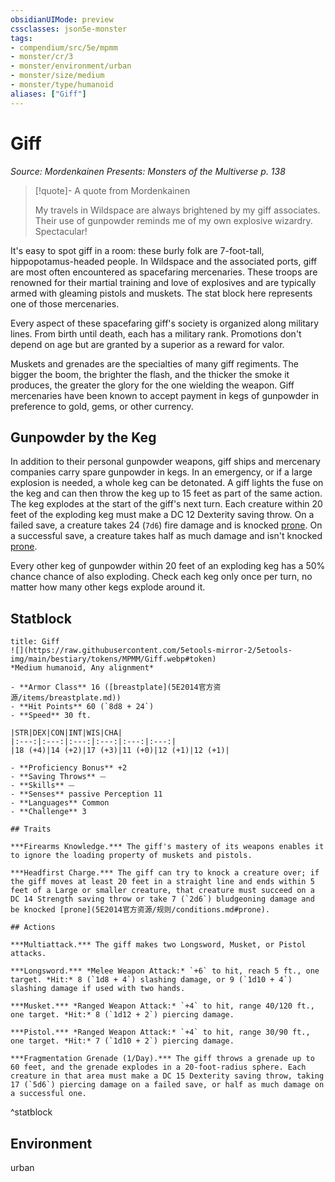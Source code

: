 ```yaml
---
obsidianUIMode: preview
cssclasses: json5e-monster
tags:
- compendium/src/5e/mpmm
- monster/cr/3
- monster/environment/urban
- monster/size/medium
- monster/type/humanoid
aliases: ["Giff"]
---
```

# Giff
*Source: Mordenkainen Presents: Monsters of the Multiverse p. 138*  

> [!quote]- A quote from Mordenkainen  
> 
> My travels in Wildspace are always brightened by my giff associates. Their use of gunpowder reminds me of my own explosive wizardry. Spectacular!

It's easy to spot giff in a room: these burly folk are 7-foot-tall, hippopotamus-headed people. In Wildspace and the associated ports, giff are most often encountered as spacefaring mercenaries. These troops are renowned for their martial training and love of explosives and are typically armed with gleaming pistols and muskets. The stat block here represents one of those mercenaries.

Every aspect of these spacefaring giff's society is organized along military lines. From birth until death, each has a military rank. Promotions don't depend on age but are granted by a superior as a reward for valor.

Muskets and grenades are the specialties of many giff regiments. The bigger the boom, the brighter the flash, and the thicker the smoke it produces, the greater the glory for the one wielding the weapon. Giff mercenaries have been known to accept payment in kegs of gunpowder in preference to gold, gems, or other currency.

## Gunpowder by the Keg

In addition to their personal gunpowder weapons, giff ships and mercenary companies carry spare gunpowder in kegs. In an emergency, or if a large explosion is needed, a whole keg can be detonated. A giff lights the fuse on the keg and can then throw the keg up to 15 feet as part of the same action. The keg explodes at the start of the giff's next turn. Each creature within 20 feet of the exploding keg must make a DC 12 Dexterity saving throw. On a failed save, a creature takes 24 (`7d6`) fire damage and is knocked [prone](5E2014官方资源/规则/conditions.md#prone). On a successful save, a creature takes half as much damage and isn't knocked [prone](5E2014官方资源/规则/conditions.md#prone).

Every other keg of gunpowder within 20 feet of an exploding keg has a 50% chance chance of also exploding. Check each keg only once per turn, no matter how many other kegs explode around it.

## Statblock

```ad-statblock
title: Giff
![](https://raw.githubusercontent.com/5etools-mirror-2/5etools-img/main/bestiary/tokens/MPMM/Giff.webp#token)
*Medium humanoid, Any alignment*

- **Armor Class** 16 ([breastplate](5E2014官方资源/items/breastplate.md))
- **Hit Points** 60 (`8d8 + 24`)
- **Speed** 30 ft.

|STR|DEX|CON|INT|WIS|CHA|
|:---:|:---:|:---:|:---:|:---:|:---:|
|18 (+4)|14 (+2)|17 (+3)|11 (+0)|12 (+1)|12 (+1)|

- **Proficiency Bonus** +2
- **Saving Throws** ⏤
- **Skills** ⏤
- **Senses** passive Perception 11
- **Languages** Common
- **Challenge** 3

## Traits

***Firearms Knowledge.*** The giff's mastery of its weapons enables it to ignore the loading property of muskets and pistols.

***Headfirst Charge.*** The giff can try to knock a creature over; if the giff moves at least 20 feet in a straight line and ends within 5 feet of a Large or smaller creature, that creature must succeed on a DC 14 Strength saving throw or take 7 (`2d6`) bludgeoning damage and be knocked [prone](5E2014官方资源/规则/conditions.md#prone).

## Actions

***Multiattack.*** The giff makes two Longsword, Musket, or Pistol attacks.

***Longsword.*** *Melee Weapon Attack:* `+6` to hit, reach 5 ft., one target. *Hit:* 8 (`1d8 + 4`) slashing damage, or 9 (`1d10 + 4`) slashing damage if used with two hands.

***Musket.*** *Ranged Weapon Attack:* `+4` to hit, range 40/120 ft., one target. *Hit:* 8 (`1d12 + 2`) piercing damage.

***Pistol.*** *Ranged Weapon Attack:* `+4` to hit, range 30/90 ft., one target. *Hit:* 7 (`1d10 + 2`) piercing damage.

***Fragmentation Grenade (1/Day).*** The giff throws a grenade up to 60 feet, and the grenade explodes in a 20-foot-radius sphere. Each creature in that area must make a DC 15 Dexterity saving throw, taking 17 (`5d6`) piercing damage on a failed save, or half as much damage on a successful one.
```
^statblock

## Environment

urban